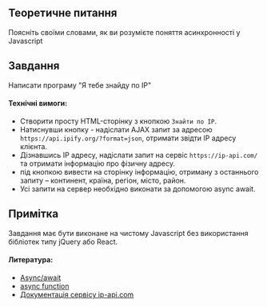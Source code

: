 ## Теоретичне питання
Поясніть своїми словами, як ви розумієте поняття асинхронності у Javascript

## Завдання
Написати програму "Я тебе знайду по IP"

#### Технічні вимоги:
- Створити просту HTML-сторінку з кнопкою `Знайти по IP`.
- Натиснувши кнопку - надіслати AJAX запит за адресою `https://api.ipify.org/?format=json`, отримати звідти IP адресу клієнта.
- Дізнавшись IP адресу, надіслати запит на сервіс `https://ip-api.com/` та отримати інформацію про фізичну адресу.
- під кнопкою вивести на сторінку інформацію, отриману з останнього запиту – континент, країна, регіон, місто, район.
- Усі запити на сервер необхідно виконати за допомогою async await.

## Примітка
Завдання має бути виконане на чистому Javascript без використання бібліотек типу jQuery або React.

#### Литература:
- [Async/await](https://learn.javascript.ru/async-await)
- [async function](https://developer.mozilla.org/ru/docs/Web/JavaScript/Reference/Statements/async_function)
- [Документація сервісу ip-api.com](http://ip-api.com/docs/api:json)
